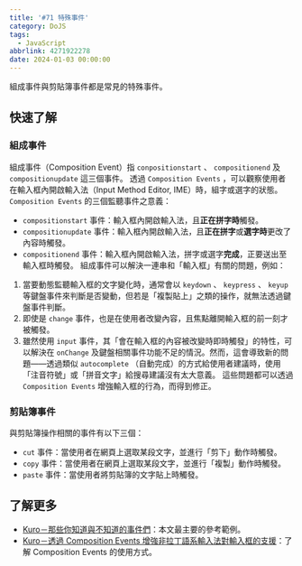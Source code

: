 ```yaml
---
title: '#71 特殊事件'
category: DoJS
tags:
  - JavaScript
abbrlink: 4271922278
date: 2024-01-03 00:00:00
---
```

組成事件與剪貼簿事件都是常見的特殊事件。
<!--more-->
## 快速了解
### 組成事件
組成事件（Composition Event）指 `conpositionstart` 、 `compositionend` 及 `compositionupdate` 這三個事件。
透過 `Composition Events` ，可以觀察使用者在輸入框內開啟輸入法（Input Method Editor, IME）時，組字或選字的狀態。
 `Composition Events` 的三個監聽事件之意義：
- `compositionstart` 事件：輸入框內開啟輸入法，且**正在拼字時**觸發。
- `compositionupdate` 事件：輸入框內開啟輸入法，且**正在拼字**或**選字時**更改了內容時觸發。
- `compositionend` 事件：輸入框內開啟輸入法，拼字或選字**完成**，正要送出至輸入框時觸發。
組成事件可以解決一連串和「輸入框」有關的問題，例如：
1. 當要動態監聽輸入框的文字變化時，通常會以 `keydown` 、 `keypress` 、 `keyup` 等鍵盤事件來判斷是否變動，但若是「複製貼上」之類的操作，就無法透過鍵盤事件判斷。
2. 即使是 `change` 事件，也是在使用者改變內容，且焦點離開輸入框的前一刻才被觸發。
3. 雖然使用 `input` 事件，其「會在輸入框的內容被改變時即時觸發」的特性，可以解決在 `onChange` 及鍵盤相關事件功能不足的情況。然而，這會導致新的問題——透過類似 `autocomplete` （自動完成）的方式給使用者建議時，使用「注音符號」或「拼音文字」給搜尋建議沒有太大意義。
這些問題都可以透過 `Composition Events` 增強輸入框的行為，而得到修正。
### 剪貼簿事件
與剪貼簿操作相關的事件有以下三個：
- `cut` 事件：當使用者在網頁上選取某段文字，並進行「剪下」動作時觸發。
- `copy` 事件：當使用者在網頁上選取某段文字，並進行「複製」動作時觸發。
- `paste` 事件：當使用者將剪貼簿的文字貼上時觸發。
## 了解更多
- [Kuro－那些你知道與不知道的事件們](https://ithelp.ithome.com.tw/articles/10192175)：本文最主要的參考範例。
- [Kuro－透過 Composition Events 增強非拉丁語系輸入法對輸入框的支援](https://kuro.tw/posts/2016/10/11/%E7%AD%86%E8%A8%98-%E9%80%8F%E9%81%8E-Composition-Events-%E5%A2%9E%E5%BC%B7%E9%9D%9E%E6%8B%89%E4%B8%81%E8%AA%9E%E7%B3%BB%E8%BC%B8%E5%85%A5%E6%B3%95%E5%B0%8D%E8%BC%B8%E5%85%A5%E6%A1%86%E7%9A%84%E6%94%AF%E6%8F%B4/)：了解 Composition Events 的使用方式。